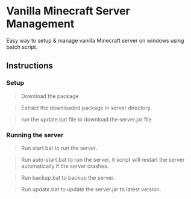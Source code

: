 # Vanilla Minecraft Server Management
Easy way to setup &amp; manage vanilla Minecraft server on windows using batch script.


## Instructions

### Setup
> Download the package

> Extract the downloaded package in server directory.

> run the update.bat file to download the server.jar file


### Running the server
> Run start.bat to run the server.

> Run auto-start.bat to run the server, it script will restart the server automatically if the server crashes.

> Run backup.bat to backup the server.

> Run update.bat to update the server.jar to latest version.
